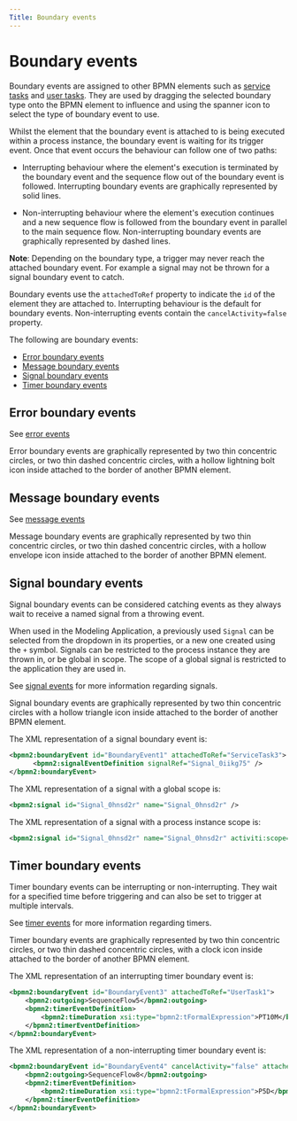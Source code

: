 ```yaml
---
Title: Boundary events
---
```


# Boundary events
Boundary events are assigned to other BPMN elements such as [service tasks](../processes-bpmn/bpmn-service.md) and [user tasks](../processes-bpmn/bpmn-user.md). They are used by dragging the selected boundary type onto the BPMN element to influence and using the spanner icon to select the type of boundary event to use. 

Whilst the element that the boundary event is attached to is being executed within a process instance, the boundary event is waiting for its trigger event. Once that event occurs the behaviour can follow one of two paths: 

* Interrupting behaviour where the element's execution is terminated by the boundary event and the sequence flow out of the boundary event is followed. Interrupting boundary events are graphically represented by solid lines.

* Non-interrupting behaviour where the element's execution continues and a new sequence flow is followed from the boundary event in parallel to the main sequence flow. Non-interrupting boundary events are graphically represented by dashed lines.

**Note**: Depending on the boundary type, a trigger may never reach the attached boundary event. For example a signal may not be thrown for a signal boundary event to catch. 

Boundary events use the `attachedToRef` property to indicate the `id` of the element they are attached to. Interrupting behaviour is the default for boundary events. Non-interrupting events contain the `cancelActivity=false` property. 

The following are boundary events:

* [Error boundary events](#error-boundary-events)
* [Message boundary events](#message-boundary-events)
* [Signal boundary events](#signal-boundary-events)
* [Timer boundary events](#timer-boundary-events)

## Error boundary events
See [error events](../processes-bpmn/bpmn-error.md)

Error boundary events are graphically represented by two thin concentric circles, or two thin dashed concentric circles, with a hollow lightning bolt icon inside attached to the border of another BPMN element. 

## Message boundary events
See [message events](../processes-bpmn/bpmn-message.md)


Message boundary events are graphically represented by two thin concentric circles, or two thin dashed concentric circles, with a hollow envelope icon inside attached to the border of another BPMN element. 


## Signal boundary events
Signal boundary events can be considered catching events as they always wait to receive a named signal from a throwing event. 

When used in the Modeling Application, a previously used `Signal` can be selected from the dropdown in its properties, or a new one created using the `+` symbol. Signals can be restricted to the process instance they are thrown in, or be global in scope. The scope of a global signal is restricted to the application they are used in. 

See [signal events](../processes-bpmn/bpmn-signal.md) for more information regarding signals.

Signal boundary events are graphically represented by two thin concentric circles with a hollow triangle icon inside attached to the border of another BPMN element. 

The XML representation of a signal boundary event is: 

```xml
<bpmn2:boundaryEvent id="BoundaryEvent1" attachedToRef="ServiceTask3">
      <bpmn2:signalEventDefinition signalRef="Signal_0iikg75" />
</bpmn2:boundaryEvent>
```

The XML representation of a signal with a global scope is:

```xml
<bpmn2:signal id="Signal_0hnsd2r" name="Signal_0hnsd2r" />
```

The XML representation of a signal with a process instance scope is:

```xml
<bpmn2:signal id="Signal_0hnsd2r" name="Signal_0hnsd2r" activiti:scope="processInstance" />
```

## Timer boundary events
Timer boundary events can be interrupting or non-interrupting. They wait for a specified time before triggering and can also be set to trigger at multiple intervals. 

See [timer events](../processes-bpmn/bpmn-timer.md) for more information regarding timers. 

Timer boundary events are graphically represented by two thin concentric circles, or two thin dashed concentric circles, with a clock icon inside attached to the border of another BPMN element. 

The XML representation of an interrupting timer boundary event is:

```xml
<bpmn2:boundaryEvent id="BoundaryEvent3" attachedToRef="UserTask1">
	<bpmn2:outgoing>SequenceFlow5</bpmn2:outgoing>
	<bpmn2:timerEventDefinition>
		<bpmn2:timeDuration xsi:type="bpmn2:tFormalExpression">PT10M</bpmn2:timeDuration>
	</bpmn2:timerEventDefinition>
</bpmn2:boundaryEvent>
```

The XML representation of a non-interrupting timer boundary event is: 

```xml
<bpmn2:boundaryEvent id="BoundaryEvent4" cancelActivity="false" attachedToRef="SubProcess1">
	<bpmn2:outgoing>SequenceFlow8</bpmn2:outgoing>
	<bpmn2:timerEventDefinition>
		<bpmn2:timeDuration xsi:type="bpmn2:tFormalExpression">P5D</bpmn2:timeDuration>
	</bpmn2:timerEventDefinition>
</bpmn2:boundaryEvent>
```